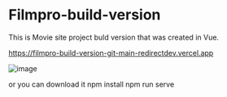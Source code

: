 # Filmpro-build-version
This is Movie site project buld version that was created in Vue.

https://filmpro-build-version-git-main-redirectdev.vercel.app

![image](https://user-images.githubusercontent.com/124897163/232437332-6c4ba733-8ed8-4faa-89ac-89269d3de68c.png)

or you can download it 
npm install
npm run serve 
